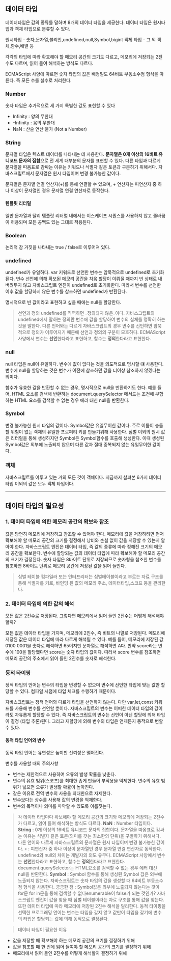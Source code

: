 ## 데이터 타입

데이터타입은 값의 종류를 말하며 8개의 데이터 타입을 제공한다.
데이터 타입은 원시타입과 객체 타입으로 분류할 수 있다.

원시타입 - 숫자,문자열,불리언,undefined,null,Symbol,bigint
객체 타입 - 그 외 객체,함수,배열 등

각각의 타입에 따라 확호해야 할 메모리 공간의 크기도 다르고, 메모리에 저장되는 2진수도 다르며, 읽어 들여 해석하는 방식도 다르다.

ECMAScript 사양에 따르면 숫자 타입의 값은 배정밀도 64비트 부동소수점 형식을 따른다. 즉 모든 수를 실수로 처리한다.

### Number

숫자 타입은 추가적으로 세 가지 특별한 값도 표현할 수 있다
- Infinity : 양의 무한대
- -Infinity : 음의 무한대
- NaN : 산술 연산 불가 (Not a Number)


### String

문자열 타입은 텍스트 데이터를 나타내는 데 사용한다.
**문자열은 0개 이상의 16비트 유니코드 문자의 집합**으로 전 세계 대부분의 문자를 표현할 수 있다.
다른 타입과 다르게 문자열을 따옴표로 감싸는 이유는 키워드나 식별자 같은 토큰과 구분하기 위해서다.
자바스크립트에서 문자열은 원시 타입이며 변경 불가능한 값이다.

문자열은 문자열 연결 연산자(+)를 통해 연결할 수 있으며, + 연산자는 피연산자 중 하나 이상이 문자열인 경우 문자열 연결 연산자로 동작한다. 


#### 템플릿 리터럴
일반 문자열과 달리 템플릿 리터럴 내에서는 이스케이프 시퀀스를 사용하지 않고 줄바꿈이 허용되며 모든 공백도 있는 그대로 적용된다.

### Boolean
논리적 참 거짓을 나타내는 true / false로 이루어져 있다.

### undefined
undefined가 유일하다.
var 키워드로 선언한 변수는 암묵적으로 undefined로 초기화된다.
변수 선언에 의해 확보된 메모리 공간을 처음 할당이 이뤄질 때까지 빈 상태로 내버려두지 않고 자바스크립트 엔진이 undefined로 초기화한다.
따라서 변수를 선언한 이후 값을 할당하지 않은 변수를 참조하면 undefined가 반환된다.

명시적으로 빈 값이라고 표현하고 싶을 때에는 null을 할당한다.

> 선언과 정의
undefined를 직역하면 _정의되지 않은_이다.
자바스크립트의 undefined에서 말하는 정의란 변수에 값을 할당하여 변수의 실체를 명확히 하는 것을 말한다.
다른 언어와는 다르게 자바스크립트의 경우 변수를 선언하면 암묵적으로 정의가 이루어지기 때문에 선언과 정의의 구분이 모호하다.
ECMAScript 사양에서 변수는 **선언**한다라고 표현하고, 함수는 **정의**한다라고 표현한다.

### null

null 타입은 null이 유일하다.
변수에 값이 없다는 것을 의도적으로 명시할 떄 사용한다.
변수에 null을 할당하는 것은 변수가 이전에 참조하던 값을 더이상 참조하지 않겠다는 의미다.

함수가 유효한 값을 반환할 수 없는 경우, 명시적으로 null을 반환하기도 한다.
예를 들어, HTML 요소를 검색해 반환하는 document.querySelector 메서드는 조건에 부합하는 HTML 요소를 검색할 수 없는 경우 에러 대신 null을 반환한다. 

### Symbol
변경 불가능한 원시 타입의 값이다.
Symbol값은 유일무이한 값이다.
주로 이름이 충돌할 위험이 없는 객체의 유일한 프로퍼티 키를 만들기위해 사용한다.
심벌 이외의 원시 값은 리터럴을 통해 생성하지만 Symbol은 Symbol함수를 호출해 생성한다.
이때 생성된 Symbol값은 외부에 노출되지 않으며 다른 값과 절대 중복되지 않는 유일무이한 값이다.


### 객체
자바스크립트를 이루고 있는 거의 모든 것이 객체이다.
지금까지 살펴본 6가지 데이터 타입 이외의 값은 모두 객체 타입이다.

___

## 데이터 타입의 필요성


### 1. 데이터 타입에 의한 메모리 공간의 확보와 참조

값은 당연히 메모리에 저장하고 참조할 수 있어야 한다.
메모리에 값을 저장하려면 먼저 확보해야 할 메모리 공간의 크기를 결정해서 낭비와 손실 없이 값을 저장할 수 있는지 알아야 한다.
자바스크립트 엔진은 데이터 타입, 즉 값의 종류에 따라 정해진 크기의 메모리 공간을 확보한다.
변수에 할당되는 값의 데이터 타입에 따라 확보해야 할 메모리 공간의 크기가 결정된다.
숫자 타입은 8바이트 단위로 저장되므로 숫자형을 참조한 변수를 참조하면 8바이트 단위로 메모리 공간에 저장된 값을 읽어 들인다.

> 심벌 테이블
컴파일러 또는 인터프리터는 심벌테이블이라고 부르는 자료 구조를 통해 식별자를 키로, 바인딩 된 값의 메모리 주소, 데이터타입,스코프 등을 관리한다.


### 2. 데이터 타입에 의한 값의 해석

모든 값은 2진수로 저장된다. 그렇다면 메모리에서 읽어 들인 2진수는 어떻게 해석해야 할까?

모든 값은 데이터 타입을 가지며, 메모리에 2진수, 즉 비트의 나열로 저장된다.
메모리에 저장된 값은 데이터 타입에 따라 다르게 해석될 수 있다.
예를 들어, 메모리에 저장된 값 0100 0001을 숫자로 해석하면 65이지만 문자열로 해석하면 A다. 
만약 score라는 변수에 100을 할당했다면 score는 숫자 타입의 값이다. 따라서 score 변수를 참조하면 메모리 공간의 주소에서 읽어 들인 2진수를 숫자로 해석한다.






### 동적 타이핑
정적 타입의 언어는 변수의 타입을 변경할 수 없으며 변수에 선언한 타입에 맞는 값만 할당할 수 있다. 컴파일 시점에 타입 체크를 수행하기 때문이다.

자바스크립트는 정적 언어와 다르게 타입을 선언하지 않는다.
다만 var,let,const 키워드를 사용해 변수를 선언할 뿐이다.
자바스크립트의 변수는 어떠한 데이터 타입의 값이라도 자유롭게 할당할 수 있다.
즉 자바스크립트의 변수는 선언이 아닌 할당에 의해 타입이 결정 (타입 추론)된다.
그리고 재할당에 의해 변수의 타입은 언제든지 동적으로 변할 수 있다.


#### 동적 타입 언어와 변수

동적 타입 언어는 유연성은 높지만 신뢰성은 떨어진다.

변수를 사용할 때의 주의사항
- 변수는 제한적으로 사용하여 오류의 발생 확률을 낮춘다.
- 변수의 유효 범위(스코프)를 최대한 좁게 만들어 부작용을 억제한다.
변수의 유효 범위가 넓으면 오류가 발생할 확률이 높아진다.
- 같은 이유로 전역 변수의 사용을 최대한으로 자제한다.
- 변수보다는 상수를 사용해 값의 변경을 억제한다.
- 변수의 목적이나 의미를 파악할 수 있도록 이름짓는다.





> 각 데이터 타입마다 확보해야 할 메모리 공간의 크기와 메모리에 저장되는 2진수가 다르고, 읽어 들여 해석하는 방식도 다르다.
**NaN** : Number 타입이다.
**String** : 0개 이상의 16비트 유니코드 문자의 집합이다. 문자열을 따옴표로 감싸는 이유는 식별자 같은 토큰(의미를 갖는 최소한의 단위)을 구별하기 위해서다. 다른 언어와 다르게 자바스크립트의 문자열은 원시 타입이며 변경 불가능한 값이다.
`+` : 피연산자 중 하나 이상이 문자열인 경우 문자열 연결 연산자로 동작한다.
undefined와 null의 차이는 개발자의 의도 유무다.
ECMAScript 사양에서 변수는 **선언**한다라고 표현하고, 함수는 **정의**한다라고 표현한다.
document.querySelector는 HTML요소를 검색할 수 없는 경우 에러 대신 null을 반환한다.
**Symbol** : Symbol 함수를 통해 생성된 Symbol 값은 외부에 노출되지 않는다.
자바스크립트는 숫자 타입의 값을 생성할 때 64비트 부동소수점 형식을 사용한다.
궁금한 점 : Symbol값은 외부에 노출되지 않는다는 것이 for문 for in문을 통해 검색할 수 없다enumerable이 false가 되는 것인가?
자바스크립트 엔진이 값을 찾을 때 심벌 테이블이라는 자료 구조를 통해 값을 찾는다.
또한 데이터 타입에 따라 메모리에 저장된 2진수 해석을 달리한다.
동적 타이핑을 선택한 프로그래밍 언어는 변수는 타입을 갖지 않고 값만이 타입을 갖기에 변수의 타입은 할당되는 값에 의해 동적으로 결정된다.

> 데이터 타입이 필요한 이유
- 값을 저장할 때 확보해야 하는 메모리 공간의 크기를 결정하기 위해
- 값을 참조할 때 한 번에 읽어 들여야 할 메모리 공간의 크기를 결정하기 위해
- 메모리에서 읽어 들인 2진수를 어떻게 해석할지 결정하기 위해

